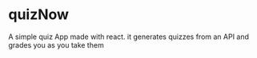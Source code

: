 # quizNow
A simple quiz App made with react. it generates quizzes from an API and grades you as you take them
